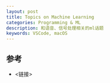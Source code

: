 ```yaml
---
layout: post
title: Topics on Machine Learning
categories: Programming & ML
description: 和语音、信号处理相关的ml话题
keywords: VSCode, macOS
---
```



## 参考

- <链接>
